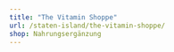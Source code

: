 ```yaml
---
title: "The Vitamin Shoppe"
url: /staten-island/the-vitamin-shoppe/
shop: Nahrungsergänzung
---
```

